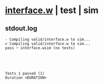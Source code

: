 # [interface.w](../../../../../examples/tests/valid/interface.w) | test | sim

## stdout.log
```log
- Compiling valid/interface.w to sim...
✔ Compiling valid/interface.w to sim...
pass ─ interface.wsim (no tests)
 




Tests 1 passed (1) 
Duration <DURATION>

```

